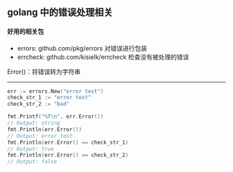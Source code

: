 ## golang 中的错误处理相关

#### 好用的相关包

- errors: github.com/pkg/errors  对错误进行包装
- errcheck:  github.com/kisielk/errcheck 检查没有被处理的错误

Error()：将错误转为字符串

---

```go
err := errors.New("error test")
check_str_1 := "error test"
check_str_2 := "bad"

fmt.Printf("%T\n", err.Error())
// Output: string
fmt.Println(err.Error())
// Output: error test
fmt.Println(err.Error() == check_str_1)
// Output: true
fmt.Println(err.Error() == check_str_2)
// Output: false
```



